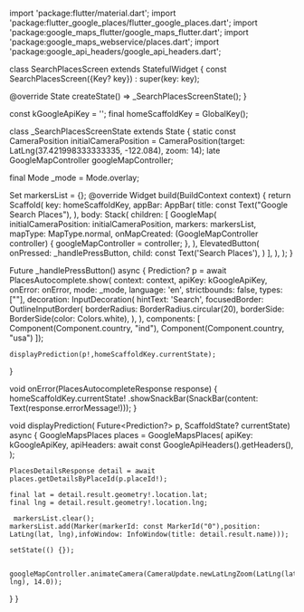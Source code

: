 import 'package:flutter/material.dart';
import 'package:flutter_google_places/flutter_google_places.dart';
import 'package:google_maps_flutter/google_maps_flutter.dart';
import 'package:google_maps_webservice/places.dart';
import 'package:google_api_headers/google_api_headers.dart';

class SearchPlacesScreen extends StatefulWidget {
  const SearchPlacesScreen({Key? key}) : super(key: key);

  @override
  State<SearchPlacesScreen> createState() => _SearchPlacesScreenState();
}

const kGoogleApiKey = '';
final homeScaffoldKey = GlobalKey<ScaffoldState>();

class _SearchPlacesScreenState extends State<SearchPlacesScreen> {
  static const CameraPosition initialCameraPosition =
      CameraPosition(target: LatLng(37.421998333333335, -122.084), zoom: 14);
  late GoogleMapController googleMapController;

  final Mode _mode = Mode.overlay;

  Set<Marker> markersList = {};
  @override
  Widget build(BuildContext context) {
    return Scaffold(
      key: homeScaffoldKey,
      appBar: AppBar(
        title: const Text("Google Search Places"),
      ),
      body: Stack(
        children: [
          GoogleMap(
            initialCameraPosition: initialCameraPosition,
            markers: markersList,
            mapType: MapType.normal,
            onMapCreated: (GoogleMapController controller) {
              googleMapController = controller;
            },
          ),
          ElevatedButton(
            onPressed: _handlePressButton,
            child: const Text('Search Places'),
          )
        ],
      ),
    );
  }

  Future<void> _handlePressButton() async {
    Prediction? p = await PlacesAutocomplete.show(
        context: context,
        apiKey: kGoogleApiKey,
        onError: onError,
        mode: _mode,
        language: 'en',
        strictbounds: false,
        types: [""],
        decoration: InputDecoration(
          hintText: 'Search',
          focusedBorder: OutlineInputBorder(
            borderRadius: BorderRadius.circular(20),
            borderSide: BorderSide(color: Colors.white),
          ),
        ),
        components: [
          Component(Component.country, "ind"),
          Component(Component.country, "usa")
        ]);

    displayPrediction(p!,homeScaffoldKey.currentState);
  }

  void onError(PlacesAutocompleteResponse response) {
    homeScaffoldKey.currentState!
        .showSnackBar(SnackBar(content: Text(response.errorMessage!)));
  }

  void displayPrediction(
      Future<Prediction?> p, ScaffoldState? currentState) async {
    GoogleMapsPlaces places = GoogleMapsPlaces(
      apiKey: kGoogleApiKey,
      apiHeaders: await const GoogleApiHeaders().getHeaders(),
    );


    PlacesDetailsResponse detail = await places.getDetailsByPlaceId(p.placeId!);

    final lat = detail.result.geometry!.location.lat;
    final lng = detail.result.geometry!.location.lng;

     markersList.clear();
    markersList.add(Marker(markerId: const MarkerId("0"),position: LatLng(lat, lng),infoWindow: InfoWindow(title: detail.result.name)));

    setState(() {});

     googleMapController.animateCamera(CameraUpdate.newLatLngZoom(LatLng(lat, lng), 14.0));
  }
}
